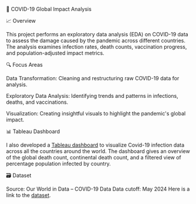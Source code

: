 🦠 COVID-19 Global Impact Analysis

📈 Overview

This project performs an exploratory data analysis (EDA) on COVID-19 data to assess the damage caused by the pandemic across different countries. The analysis examines infection rates, death counts, vaccination progress, and population-adjusted impact metrics.

🔍 Focus Areas

Data Transformation: Cleaning and restructuring raw COVID-19 data for analysis.

Exploratory Data Analysis: Identifying trends and patterns in infections, deaths, and vaccinations.

Visualization: Creating insightful visuals to highlight the pandemic's global impact.

📊 Tableau Dashboard

I also developed a [Tableau dashboard](https://public.tableau.com/app/profile/priti.chaudhari/viz/CovidDataVisualizationDashboard-May2024_17551213558610/Dashboard1) to visualize Covid-19 infection data across all the countries around the world. The dashboard gives an overview of the global death count, continental death count, and a filtered view of percentage population infected by country.

🗃️ Dataset

Source: Our World in Data – COVID-19 Data
Data cutoff: May 2024
Here is a link to the [dataset](https://docs.owid.io/projects/etl/api/covid/#publications).

